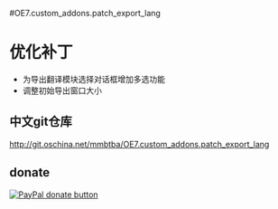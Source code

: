 #OE7.custom_addons.patch_export_lang

优化补丁
=======================
* 为导出翻译模块选择对话框增加多选功能
* 调整初始导出窗口大小

中文git仓库
--------
http://git.oschina.net/mmbtba/OE7.custom_addons.patch_export_lang

donate
------
[![PayPal donate button](https://www.paypalobjects.com/en_US/i/btn/btn_donateCC_LG.gif)](https://www.paypal.com/cgi-bin/webscr?cmd=_donations&item_name=Help%20the%20author.&business=zkjiao@gmail.com "Donate once-off to this project using Paypal")
